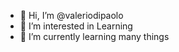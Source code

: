 - 👋 Hi, I’m @valeriodipaolo
- 👀 I’m interested in Learning
- 🌱 I’m currently learning many things

<!---
valeriodipaolo/valeriodipaolo is a ✨ special ✨ repository because its `README.md` (this file) appears on your GitHub profile.
You can click the Preview link to take a look at your changes.
--->
